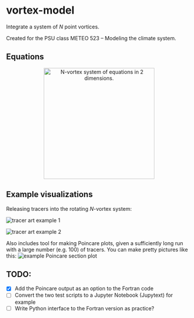 # vortex-model

Integrate a system of *N* point vortices.

Created for the PSU class METEO 523 – Modeling the climate system.

## Equations

<div align="center">
<img src="N-vortex_evolution_equations.png"
    alt="N-vortex system of equations in 2 dimensions."
    width=300>
</div>

## Example visualizations

Releasing tracers into the rotating *N*-vortex system:
<!-- <div align="center"><img src="examples/tracer_art_1.jpg" width=300 alt="Tracer art example 1"></div> -->
![tracer art example 1](./examples/tracer_art_1.jpg)
<!-- <div align="center"><img src="examples/tracer_art_2.jpg" width=300 alt="Tracer art example 2"></div> -->
![tracer art example 2](./examples/tracer_art_2.png)

Also includes tool for making Poincare plots, given a sufficiently long run with a large number (e.g. 100) of tracers. You can make pretty pictures like this:
![example Poincare section plot](./examples/ps_theta60deg.png)

## TODO:

* [x] Add the Poincare output as an option to the Fortran code
* [ ] Convert the two test scripts to a Jupyter Notebook (Jupytext) for example
* [ ] Write Python interface to the Fortran version as practice?
